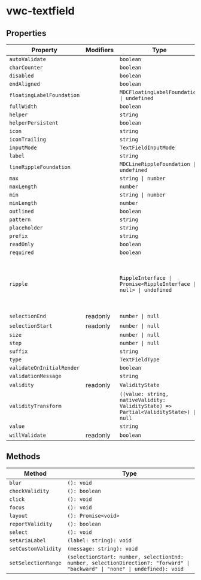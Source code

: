 # vwc-textfield

## Properties

| Property                  | Modifiers | Type                                             | Description                                      |
|---------------------------|-----------|--------------------------------------------------|--------------------------------------------------|
| `autoValidate`            |           | `boolean`                                        |                                                  |
| `charCounter`             |           | `boolean`                                        |                                                  |
| `disabled`                |           | `boolean`                                        |                                                  |
| `endAligned`              |           | `boolean`                                        |                                                  |
| `floatingLabelFoundation` |           | `MDCFloatingLabelFoundation \| undefined`        |                                                  |
| `fullWidth`               |           | `boolean`                                        |                                                  |
| `helper`                  |           | `string`                                         |                                                  |
| `helperPersistent`        |           | `boolean`                                        |                                                  |
| `icon`                    |           | `string`                                         |                                                  |
| `iconTrailing`            |           | `string`                                         |                                                  |
| `inputMode`               |           | `TextFieldInputMode`                             |                                                  |
| `label`                   |           | `string`                                         |                                                  |
| `lineRippleFoundation`    |           | `MDCLineRippleFoundation \| undefined`           |                                                  |
| `max`                     |           | `string \| number`                               |                                                  |
| `maxLength`               |           | `number`                                         |                                                  |
| `min`                     |           | `string \| number`                               |                                                  |
| `minLength`               |           | `number`                                         |                                                  |
| `outlined`                |           | `boolean`                                        |                                                  |
| `pattern`                 |           | `string`                                         |                                                  |
| `placeholder`             |           | `string`                                         |                                                  |
| `prefix`                  |           | `string`                                         |                                                  |
| `readOnly`                |           | `boolean`                                        |                                                  |
| `required`                |           | `boolean`                                        |                                                  |
| `ripple`                  |           | `RippleInterface \| Promise<RippleInterface \| null> \| undefined` | Implement ripple getter for Ripple integration with mwc-formfield |
| `selectionEnd`            | readonly  | `number \| null`                                 |                                                  |
| `selectionStart`          | readonly  | `number \| null`                                 |                                                  |
| `size`                    |           | `number \| null`                                 |                                                  |
| `step`                    |           | `number \| null`                                 |                                                  |
| `suffix`                  |           | `string`                                         |                                                  |
| `type`                    |           | `TextFieldType`                                  |                                                  |
| `validateOnInitialRender` |           | `boolean`                                        |                                                  |
| `validationMessage`       |           | `string`                                         |                                                  |
| `validity`                | readonly  | `ValidityState`                                  |                                                  |
| `validityTransform`       |           | `((value: string, nativeValidity: ValidityState) => Partial<ValidityState>) \| null` |                                                  |
| `value`                   |           | `string`                                         |                                                  |
| `willValidate`            | readonly  | `boolean`                                        |                                                  |

## Methods

| Method              | Type                                             |
|---------------------|--------------------------------------------------|
| `blur`              | `(): void`                                       |
| `checkValidity`     | `(): boolean`                                    |
| `click`             | `(): void`                                       |
| `focus`             | `(): void`                                       |
| `layout`            | `(): Promise<void>`                              |
| `reportValidity`    | `(): boolean`                                    |
| `select`            | `(): void`                                       |
| `setAriaLabel`      | `(label: string): void`                          |
| `setCustomValidity` | `(message: string): void`                        |
| `setSelectionRange` | `(selectionStart: number, selectionEnd: number, selectionDirection?: "forward" \| "backward" \| "none" \| undefined): void` |
